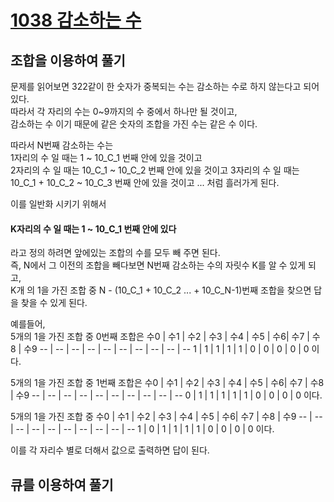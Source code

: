 # [1038 감소하는 수](https://www.acmicpc.net/problem/1038)

## 조합을 이용하여 풀기
문제를 읽어보면 322같이 한 숫자가 중복되는 수는 감소하는 수로 하지 않는다고 되어 있다.  
따라서 각 자리의 수는 0~9까지의 수 중에서 하나만 될 것이고,  
감소하는 수 이기 때문에 같은 숫자의 조합을 가진 수는 같은 수 이다.  

따라서 N번째 감소하는 수는  
1자리의 수 일 때는 1 ~ 10_C_1 번째 안에 있을 것이고  
2자리의 수 일 때는 10_C_1 ~ 10_C_2 번째 안에 있을 것이고
3자리의 수 일 때는 10_C_1 + 10_C_2 ~ 10_C_3 번째 안에 있을 것이고 ...
처럼 흘러가게 된다.

이를 일반화 시키기 위해서
#### K자리의 수 일 때는 1 ~ 10_C_1 번째 안에 있다  
라고 정의 하려면 앞에있는 조합의 수를 모두 빼 주면 된다.  
즉, N에서 그 이전의 조합을 빼다보면 N번째 감소하는 수의 자릿수 K를 알 수 있게 되고,  
K개 의 1을 가진 조합 중 N - (10_C_1 + 10_C_2 ... + 10_C_N-1)번째 조합을 찾으면 답을 찾을 수 있게 된다.  
  
예를들어,  
5개의 1을 가진 조합 중 0번째 조합은
수0 | 수1 | 수2 | 수3 | 수4 | 수5 | 수6| 수7 | 수8 | 수9
 -- | -- | -- | -- | -- | -- | -- | -- | -- | -- 
 1 | 1 | 1 | 1 | 1 | 0 | 0 | 0 | 0 | 0 
이다.  

5개의 1을 가진 조합 중 1번째 조합은
수0 | 수1 | 수2 | 수3 | 수4 | 수5 | 수6| 수7 | 수8 | 수9
 -- | -- | -- | -- | -- | -- | -- | -- | -- | -- 
 0 | 1 | 1 | 1 | 1 | 1 | 0 | 0 | 0 | 0 
이다.  

5개의 1을 가진 조합 중 
수0 | 수1 | 수2 | 수3 | 수4 | 수5 | 수6| 수7 | 수8 | 수9
 -- | -- | -- | -- | -- | -- | -- | -- | -- | -- 
 1 | 0 | 1 | 1 | 1 | 1 | 0 | 0 | 0 | 0 
이다.  

이를 각 자리수 별로 더해서 값으로 출력하면 답이 된다.
## 큐를 이용하여 풀기
